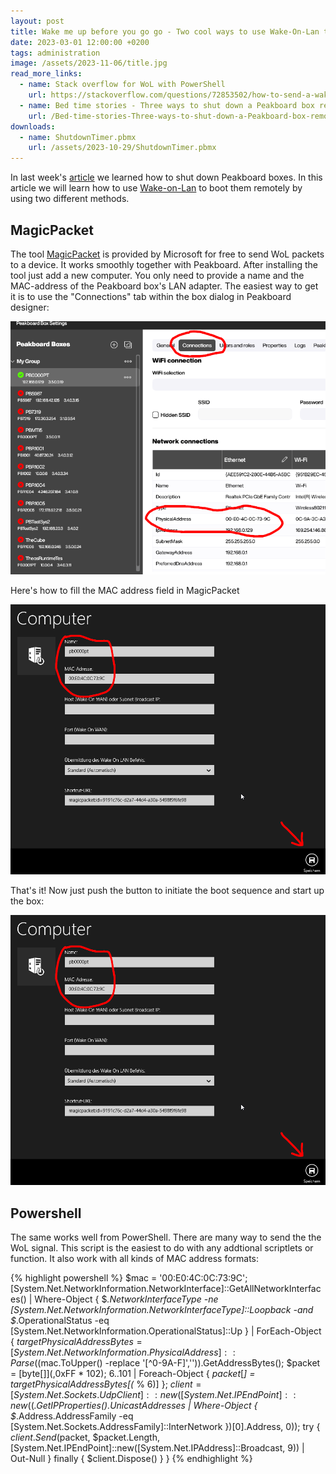 ```yaml
---
layout: post
title: Wake me up before you go go - Two cool ways to use Wake-On-Lan to boot a Peakboard box
date: 2023-03-01 12:00:00 +0200
tags: administration
image: /assets/2023-11-06/title.jpg
read_more_links:
  - name: Stack overflow for WoL with PowerShell
    url: https://stackoverflow.com/questions/72853502/how-to-send-a-wake-on-lan-magic-packet-using-powershell
  - name: Bed time stories - Three ways to shut down a Peakboard box remotely
    url: /Bed-time-stories-Three-ways-to-shut-down-a-Peakboard-box-remotely.html
downloads:
  - name: ShutdownTimer.pbmx
    url: /assets/2023-10-29/ShutdownTimer.pbmx
---
```


In last week's [article](/Bed-time-stories-Three-ways-to-shut-down-a-Peakboard-box-remotely.html) we learned how to shut down Peakboard boxes. In this article we will learn how to use [Wake-on-Lan](https://en.wikipedia.org/wiki/Wake-on-LAN) to boot them remotely by using two different methods.

## MagicPacket

The tool [MagicPacket](https://apps.microsoft.com/detail/magicpacket/9WZDNCRCW1MX?hl=de-de&gl=DE) is provided by Microsoft for free to send WoL packets to a device. It works smoothly together with Peakboard. After installing the tool just add a new computer. You only need to provide a name and the MAC-address of the Peakboard box's LAN adapter. The easiest way to get it is to use the "Connections" tab within the box dialog in Peakboard designer:

![image](/assets/2023-11-06/005.png)

Here's how to fill the MAC address field in MagicPacket

![image](/assets/2023-11-06/010.png)

That's it! Now just push the button to initiate the boot sequence and start up the box:

![image](/assets/2023-11-06/010.png)

## Powershell

The same works well from PowerShell. There are many way to send the the WoL signal. This script is the easiest to do with any addtional scriptlets or function. It also work with all kinds of MAC address formats:

{% highlight powershell %}
$mac = '00:E0:4C:0C:73:9C'; 
[System.Net.NetworkInformation.NetworkInterface]::GetAllNetworkInterfaces() | Where-Object { $_.NetworkInterfaceType -ne [System.Net.NetworkInformation.NetworkInterfaceType]::Loopback -and $_.OperationalStatus -eq [System.Net.NetworkInformation.OperationalStatus]::Up } | ForEach-Object { $targetPhysicalAddressBytes = [System.Net.NetworkInformation.PhysicalAddress]::Parse(($mac.ToUpper() -replace '[^0-9A-F]','')).GetAddressBytes(); $packet = [byte[]](,0xFF * 102); 6..101 | Foreach-Object { $packet[$_] = $targetPhysicalAddressBytes[($_ % 6)] }; $client = [System.Net.Sockets.UdpClient]::new([System.Net.IPEndPoint]::new(($_.GetIPProperties().UnicastAddresses | Where-Object { $_.Address.AddressFamily -eq [System.Net.Sockets.AddressFamily]::InterNetwork })[0].Address, 0)); try { $client.Send($packet, $packet.Length,[System.Net.IPEndPoint]::new([System.Net.IPAddress]::Broadcast, 9)) | Out-Null } finally { $client.Dispose() } }
{% endhighlight %}





